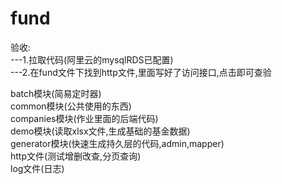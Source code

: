 # fund
验收:  
  ---1.拉取代码(阿里云的mysqlRDS已配置)  
  ---2.在fund文件下找到http文件,里面写好了访问接口,点击即可查验  


  batch模块(简易定时器)  
  common模块(公共使用的东西)  
  companies模块(作业里面的后端代码)  
  demo模块(读取xlsx文件,生成基础的基金数据)  
  generator模块(快速生成持久层的代码,admin,mapper)  
  http文件(测试增删改查,分页查询)  
  log文件(日志)  
